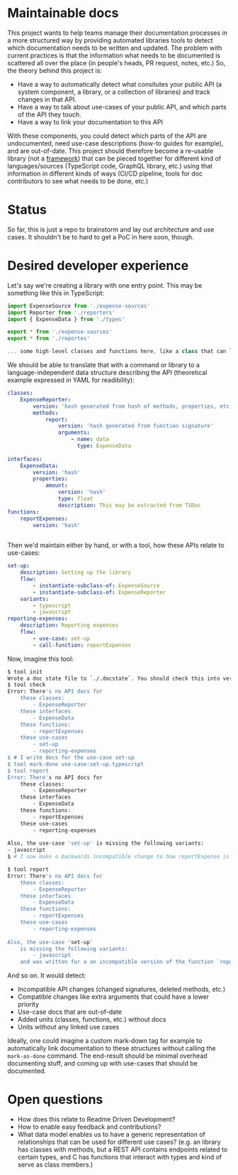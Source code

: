 Maintainable docs
=================

This project wants to help teams manage their documentation processes in a more structured way by providing automated libraries tools to detect which documentation needs to be written and updated. The problem with current practices is that the information what needs to be documented is scattered all over the place (in people's heads, PR request, notes, etc.) So, the theory behind this project is:

* Have a way to automatically detect what consitutes your public API (a system component, a library, or a collection of libraries) and track changes in that API.
* Have a way to talk about use-cases of your public API, and which parts of the API they touch.
* Have a way to link your documentation to this API

With these components, you could detect which parts of the API are undocumented, need use-case descriptions (how-to guides for example), and are out-of-date. This project should therefore become a re-usable library (not a [framework](https://www.programcreek.com/2011/09/what-is-the-difference-between-a-java-library-and-a-framework/)) that can be pieced together for different kind of languages/sources (TypeScript code, GraphQL library, etc.) using that information in different kinds of ways (CI/CD pipeline, tools for doc contributors to see what needs to be done, etc.)


Status
======

So far, this is just a repo to brainstorm and lay out architecture and use cases. It shouldn't be to hard to get a PoC in here soon, though.


Desired developer experience
============================

Let's say we're creating a library with one entry point. This may be something like this in TypeScript:

```typescript
import ExpenseSource from './expense-sources'
import Reporter from './reporters'
import { ExpenseData } from './types'

export * from './expense-sources'
export * from './reportes'

... some high-level classes and functions here, like a class that can load expenses from sources and send them to reporters ...
```

We should be able to translate that with a command or library to a language-independent data structure describing the API (theoretical example expressed in YAML for readibility):

```yaml
classes:
    ExpenseReporter:
        version: 'hash generated from hash of methods, properties, etc.' # Should be something more intelligent, to distiguish backward-compatible changes from non-
        methods:
            report:
                version: 'hash generated from function signature'
                arguments:
                    - name: data
                      type: ExpenseData
            
interfaces:
    ExpenseData:
        version: 'hash'
        properties:
            amount:
                version: 'hash'
                type: float
                description: This may be extracted from TSDoc
functions:
    reportExpenses:
        version: 'hash'
        
```

Then we'd maintain either by hand, or with a tool, how these APIs relate to use-cases:

```yaml
set-up:
    description: Setting up the library
    flow:
        - instantiate-subclass-of: ExpenseSource
        - instantiate-subclass-of: ExpenseReporter
    variants:
        - typescript
        - javascript
reporting-expenses:
    description: Reporting expenses
    flow:
        - use-case: set-up
        - call-function: reportExpenses
```

Now, imagine this tool:

```sh
$ tool init
Wrote a doc state file to `./.docstate`. You should check this into version control.
$ tool check
Error: There's no API docs for
    these classes:
        - ExpenseReporter
    these interfaces
        - ExpenseData
    these functions:
        - reportExpenses
    these use-cases
        - set-up
        - reporting-expenses
$ # I write docs for the use-case set-up
$ tool mark-done use-case:set-up.typescript
$ tool report
Error: There's no API docs for
    these classes:
        - ExpenseReporter
    these interfaces
        - ExpenseData
    these functions:
        - reportExpenses
    these use-cases
        - reporting-expenses
        
Also, the use-case 'set-up' is missing the following variants:
- javascript
$ # I now make a backwards incompatible change to how reportExpense is called

$ tool report
Error: There's no API docs for
    these classes:
        - ExpenseReporter
    these interfaces
        - ExpenseData
    these functions:
        - reportExpenses
    these use-cases
        - reporting-expenses
        
Also, the use-case 'set-up'
    is missing the following variants:
        - javascript
    and was written for a an incompatible version of the function `reportExpenses`
```

And so on. It would detect:
* Incompatible API changes (changed signatures, deleted methods, etc.)
* Compatible changes like extra arguments that could have a lower priority
* Use-case docs that are out-of-date
* Added units (classes, functions, etc.) without docs
* Units without any linked use cases

Ideally, one could imagine a custom mark-down tag for example to automatically link documentation to these structures without calling the `mark-as-done` command. The end-result should be minimal overhead documenting stuff, and coming up with use-cases that should be documented.

Open questions
==============

* How does this relate to Readme Driven Development?
* How to enable easy feedback and contributions?
* What data model enables us to have a generic representation of relationships that can be used for different use cases? (e.g. an library has classes with methods, but a REST API contains endpoints related to certain types, and C has functions that interact with types and kind of serve as class members.)
